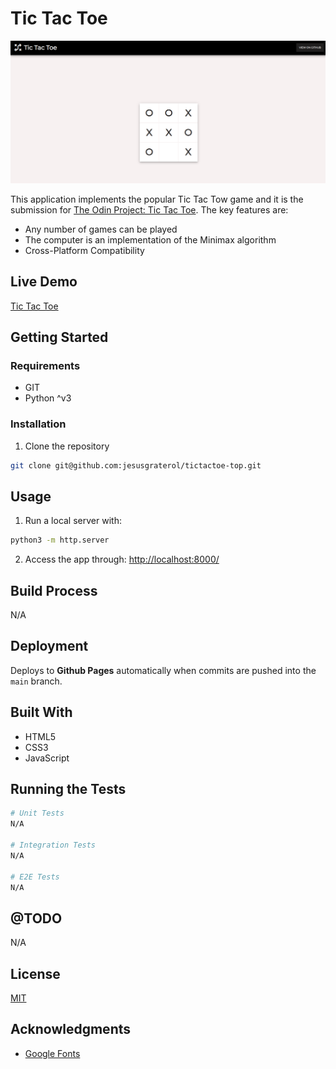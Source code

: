 # Tic Tac Toe

![Tic Tac Toe](./readme-assets/screenshot-01.png)

This application implements the popular Tic Tac Tow game and it is the submission for [The Odin Project: Tic Tac Toe](https://www.theodinproject.com/lessons/node-path-javascript-tic-tac-toe). The key features are:

- Any number of games can be played
- The computer is an implementation of the Minimax algorithm
- Cross-Platform Compatibility





## Live Demo

[Tic Tac Toe](https://jesusgraterol.github.io/tictactoe-top/)





## Getting Started

### Requirements

- GIT
- Python ^v3

### Installation

1) Clone the repository
```bash
git clone git@github.com:jesusgraterol/tictactoe-top.git
```





## Usage

1) Run a local server with:

```bash
python3 -m http.server
```

2) Access the app through: [http://localhost:8000/](http://localhost:8000/)





## Build Process

N/A





## Deployment

Deploys to **Github Pages** automatically when commits are pushed into the `main` branch.






## Built With

- HTML5
- CSS3
- JavaScript





## Running the Tests

```bash
# Unit Tests
N/A

# Integration Tests
N/A

# E2E Tests
N/A
```





## @TODO

N/A





## License

[MIT](https://choosealicense.com/licenses/mit/)





## Acknowledgments

- [Google Fonts](https://fonts.google.com/icons)